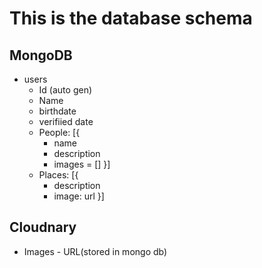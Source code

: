 # This is the database schema

## MongoDB

- users
  - Id (auto gen)
  - Name
  - birthdate
  - verifiied date
  - People: [{
    - name
    - description
    - images = []
      }]
  - Places: [{
    - description
    - image: url
      }]

## Cloudnary

- Images - URL(stored in mongo db)
